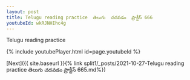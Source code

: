 ```yaml
---
layout: post
title: Telugu reading practice  తెలుగు  చదవడం  ప్రాక్టీస్ 666
youtubeId: wkRJNHIhc4g
---
```

 
 
Telugu reading practice
 
 
 
 
 


{% include youtubePlayer.html id=page.youtubeId %}
 
[Next]({{ site.baseurl }}{% link  split1/_posts/2021-10-27-Telugu reading practice  తెలుగు  చదవడం  ప్రాక్టీస్ 665.md%})
 
